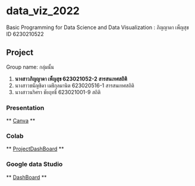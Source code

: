 # data_viz_2022
Basic Programming for Data Science and Data Visualization : ภิญญาดา เพ็ญสุข ID 6230210522

## Project 
Group name: กลุ่มนั้น
1. **นางสาวภิญญาดา เพ็ญสุข 623021052-2 สารสนเทศสถิติ** 
2. นางสาวชนัญชิดา เมธีกุลมานิต 623020516-1 สารสนเทศสถิติ
3. นางสาวนริศรา ชัยฤทธิ์ 623021001-9 สถิติ
### Presentation
** [Canva](https://github.com/PhinyadaPhen/data_viz_2022/blob/main/Project%20%E0%B8%81%E0%B8%A5%E0%B8%B8%E0%B9%88%E0%B8%A1%E0%B8%99%E0%B8%B1%E0%B9%89%E0%B8%99_compressed.pdf) **

### Colab
** [ProjectDashBoard](https://github.com/PhinyadaPhen/data_viz_2022/blob/main/ProjectDashboard.ipynb) **

### Google data Studio
** [DashBoard](https://datastudio.google.com/reporting/1288b74c-eaff-4ed3-af5d-74c9ecc2e292) **

